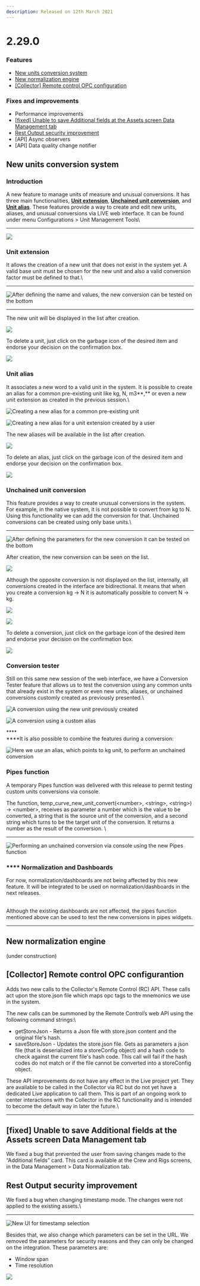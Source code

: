 ```yaml
---
description: Released on 12th March 2021
---
```


# 2.29.0

### **Features**

* [New units conversion system ](2.29.0.md#new-units-conversion-system)
* [New normalization engine](2.29.0.md#new-normalization-engine)
* [\[Collector\] Remote control OPC configuration ](2.29.0.md#collector-remote-control-opc-configurantion)

### Fixes and improvements

* Performance improvements&#x20;
* [\[fixed\] Unable to save Additional fields at the Assets screen Data Management tab](https://drilling.intelie.com/release-notes/2.29.0#fixed-unable-to-save-additional-fields-at-the-assets-screen-data-management-tab)
* [Rest Output security improvement](2.29.0.md#rest-output-security-improvement)
* \[API] Async observers
* \[API] Data quality change notifier

## **New units conversion system**

### **Introduction**

A new feature to manage units of measure and unusual conversions. It has three main functionalities, [**Unit extension**](2.29.0.md#unit-extension), [**Unchained unit conversion**](2.29.0.md#unchained-unit-conversion), and [**Unit alias**](2.29.0.md#unit-alias). These features provide a way to create and edit new units, aliases, and unusual conversions via LIVE web interface. It can be found under menu Configurations > Unit Management Tools\
****

![](https://lh5.googleusercontent.com/\_\_5M4YoF11yYYH23ryLr7BlDURvrs9so8N\_jcr8Of-kmVHJfReVgYbTSYi0BR2tUhSntHhd27Jbf-EwZoSq4kaaCdefx7EwPIyHJefa74aNSDtk-rW9tT\_zoj\_tN-S2jMGTG\_qDt)

### **Unit extension**

It allows the creation of a new unit that does not exist in the system yet. A valid base unit must be chosen for the new unit and also a valid conversion factor must be defined to that.\
****

![After defining the name and values, the new conversion can be tested on the bottom](https://lh6.googleusercontent.com/2cEoc7LV0pUZ0MA0nPNLDQRqXiDU-3Hs1Mfn3knGrOewJKi9vP9fRi4oafUsYL\_j-qqk-iuH4bwaAcBmyhWnBbTPrO8FXa2lfsn2rpnVZ7p3obrW6UMkff2s-dzJ\_1X6MU0jLaj5)

****

The new unit will be displayed in the list after creation.

![](https://lh3.googleusercontent.com/2MTfCoQ\_kuDL79ipr95YZPdse2EgB5pR3NaWS\_ox0szYpjZkORbmfrGc3VulmIwPg439cNOEnxnJXzp5h\_rp0LCsvttp62DoSE0rQilhDcAoQDWusPcg93twkY0Tx3EiKrl4FQ43)

To delete a unit, just click on the garbage icon of the desired item and endorse your decision on the confirmation box.

![](https://lh4.googleusercontent.com/bv9MedxELCkT22pq6pJvNOjmD8Tw6eQfw8HS5Yu\_A1lBisfu\_Rgx4EhxAx8vsfmtW42ant\_g1012u8VQyNCutp7CwO27CRy156Xoi-r3rgrUffJJG-0WQs1dxyT8t73whkrZz\_sk)

### **Unit alias**

It associates a new word to a valid unit in the system. It is possible to create an alias for a common pre-existing unit like kg, N, m3**,** or even a new unit extension as created in the previous session.\


![Creating a new alias for a common pre-existing unit](https://lh6.googleusercontent.com/Oo2Wpodj8eCKHgsCz3MVSwxniQkekV22rv2zhb9vevRfLuGlLmvSq1RCcLD-h5\_tSwBGXSegGna4Rsw0tdZgNlEblCPvNH1B7073A1\_bjs2TVZs6d3dbYRSNoWh0t2g0o6VjWk9d)



![Creating a new alias for a unit extension created by a user](https://lh3.googleusercontent.com/iX16KtwJn9AkdftjEFos10rviOndgoP4KtSjsMzzmQYhUoTFF6wKKzsYJfKGKVVpg-CsbBb7fOJMn5uAiCrcJdE3wkqY5iEvNg-U7mj-mvhgon46VYgXmTP9yf0EQCbkuAs1g2Vp)

The new aliases will be available in the list after creation.

![](https://lh3.googleusercontent.com/kBuv8GCuhvEa2P9Ov9IaUgPOfPGax2XK1bL7ohv2TM7jRk\_XL2CocBiftQWMdpHepiDgTTyqfgFiFbv9pd8exqMNrDULVz7IITYEJ-WdnZkEao\_ei8pi0RV3J9hcT-o3jKZasbCZ)

To delete an alias, just click on the garbage icon of the desired item and endorse your decision on the confirmation box.

![](https://lh6.googleusercontent.com/uXFPLuhFia1Bh3Kt43xtno56X0tOArFtVqlkouuaiw0e4gsp962wBQwEYv7ChsDtC83cd94NW8gKmGpWw7x2--\_z5gFHYd5fbPh0\_XcvUVKWY4nrTuVi8K\_3sIc39gb9DOxcvva\_)

### **Unchained unit conversion**

This feature provides a way to create unusual conversions in the system. For example, in the native system, it is not possible to convert from kg to N. Using this functionality we can add the conversion for that. Unchained conversions can be created using only base units.\
****

![After defining the parameters for the new conversion it can be tested on the bottom](https://lh6.googleusercontent.com/VD\_soD83iuUIJYbxHdzL1vf4\_UZKRSjUXovU\_DychmrTVr0q03-B5j-I\_HypvFNdvVoPZBo49Z8RSf-kZ-dqVFQLBcj7KIO3m0Jwy6257HCGICjl2UWNU\_OMBiLtuWEqqhKxQBXt)

After creation, the new conversion can be seen on the list.

![](https://lh5.googleusercontent.com/tcUpStSE2JsWe-Qxg9LQ\_FYLeDbMW2IDovbuKjJv-Vh8u\_TYrc-iZTitMgBHLm4vxDEZzOT9UUvqreJ8E13rLfPv9Rj7q\_D4YoPFnqh9SsoRCQ4Oi46OsNLP\_60rPDje4ePuqyHV)

Although the opposite conversion is not displayed on the list, internally, all conversions created in the interface are bidirectional. It means that when you create a conversion kg -> N it is automatically possible to convert N -> kg.

![](https://lh3.googleusercontent.com/l2UuHugcTWqtqWnuq7B8jbIWrbrjK1YWoCh9p28HHIQh9d9ZWMx3GeL85U5MG5f6Ky8OQWgU3D105nBhAqNguG9cD56sB6X6O0iVamus1nRVbLxPVgj8jOaFLuoHSICAHlIKTOQh)

![](https://lh3.googleusercontent.com/\_wTupsIRsKiKJbxBat-mXbbtUNbtA8BziG20PL-QXHibzML2YN2-aqDKakbu\_mOyZTaX-kGZf1PJCkSU8uCaVupm2KilXBK25AeNYM5EQhlMxuW3AvOOj\_SjSC4z5o5RyBxZMXJr)

To delete a conversion, just click on the garbage icon of the desired item and endorse your decision on the confirmation box.

![](https://lh5.googleusercontent.com/wQ9Ou7XB\_IPPaskVpFQ82Wjvei7Z0Y4mbhUbkmBlCzXz2gsWdlRD8BdL88fo1Snj9ONJazzyjNf1co4crZwG2y\_uMfzVm23uGwzLO-NGjC2ef2bdvpoFDXalPc6jg01FeZ6awftM)

### **Conversion tester**

Still on this same new session of the web interface, we have a Conversion Tester feature that allows us to test the conversion using any common units that already exist in the system or even new units, aliases, or unchained conversions customly created as previously presented.\


![A conversion using the new unit previously created](https://lh6.googleusercontent.com/GfTitMpKexsM0fasuiJ6pg5QLFxy\_mb6VmLWwcbGKj74OFwpd2DJyc5kuqlC9bb\_wq06COvWcQ3oSbgncmYGnHh6v50gQswXWd6HQB0dcOfUfq32ggLkWx746v97Kw3dRFRQieYO)

![A conversion using a custom alias](https://lh4.googleusercontent.com/IgnPD3FtHgGYDJ6pzXBMshKmNLUYSZ-N3A1Wu8xAZhwGz25lxZt-5ze4Rh3\_\_vxRTDcsPFD\_MrTJANTUB8m3n-Je1ur5SMwp9DlZmXm3u3NsMV-2OT3TS0QQL6nc2FceXdTJojtV)

****\
****It is also possible to combine the features during a conversion:

![Here we use an alias, which points to kg unit, to perform an unchained conversion ](https://lh6.googleusercontent.com/7Oc0sBK3w92nBVMNsCK-vxP3SfI73UHw4g2nT5uSok\_ngwVfDejdbZRPkJUZuzxIMOpz7ofK\_1\_VnfDTh-L-Qq\_rWAi774MNpjptWyehi0guJG0fyM7EbCULrLa7EX2o9yZ9DNAy)

### **Pipes function**

A temporary Pipes function was delivered with this release to permit testing custom units conversions via console.&#x20;

The function, temp\_curve\_new\_unit\_convert(\<number>, \<string>, \<string>) -> \<number>, receives as parameter a number which is the value to be converted, a string that is the source unit of the conversion, and a second string which turns to be the target unit of the conversion. It returns a number as the result of the conversion.  \
****

![Performing an unchained conversion via console using the new Pipes function](https://lh6.googleusercontent.com/bWwgluhla8Aov8ZikJk0eV1qiW2skJDT46LfdEQmH8b8lFMOKuGHauhQfAaKWphGPNDFHboEzLZsRtditsQC4djjrGeynpoyttYFQ2qxmrD-lP4L6GFlPeXFktP3R8fZaV3LsMax)

### **** **Normalization and Dashboards**

For now, normalization/dashboards are not being affected by this new feature. It will be integrated to be used on normalization/dashboards in the next releases.

\
Although the existing dashboards are not affected, the pipes function mentioned above can be used to test the new conversions in pipes widgets.

****

## **New normalization engine**

(under construction)

## \[Collector] Remote control OPC configurantion

Adds two new calls to the Collector's Remote Control (RC) API. These calls act upon the store.json file which maps opc tags to the mnemonics we use in the system.

The new calls can be summoned by the Remote Control’s web API using the following command strings:\


* getStoreJson - Returns a Json file with store.json content and the original file's hash.
* saveStoreJson - Updates the store.json file. Gets as parameters a json file (that is deserialized into a storeConfig object) and a hash code to check against the current file's hash code. This call will fail if the hash codes do not match or if the file cannot be converted into a storeConfig object.

These API improvements do not have any effect in the Live project yet. They are available to be called in the Collector via RC but do not yet have a dedicated Live application to call them. This is part of an ongoing work to center interactions with the Collector in the RC functionality and is intended to become the default way in later the future.\
****

## \[fixed] Unable to save Additional fields at the Assets screen Data Management tab

We fixed a bug that prevented the user from saving changes made to the “Additional fields” card. This card is available at the Crew and Rigs screens, in the Data Management > Data Normalization tab.

## Rest Output security improvement

We fixed a bug when changing timestamp mode. The changes were not applied to the existing assets.\
****

![New UI for timestamp selection](https://lh5.googleusercontent.com/7WB1WQa-zozdWpk\_g1lsNU6BXupNmslNUR0ofC3SlCBEDecz1orKusQ4QSf6NXBR35JtMbjDoDvgPPw7S6\_s7u\_SwDvoDm5z\_FNayIzPFa4haxtWKVgc5zUBy2u5ZGgKTCqW\_FY8)

Besides that, we also change which parameters can be set in the URL.  We removed the parameters for security reasons and they can only be changed on the integration. These parameters are:

* Window span
* Time resolution

![](https://lh5.googleusercontent.com/Q32pqdOH7r9R4X8rJaxL-BDG4jLcRk2Sp20TV6eAlUfpOL7xH0LRH8sK4NDb9SdxUUMVR6GcDlH\_HY\_UmJVpzp2g-EtrttSLTmjLMOAAXMhOKs8Dbo5sKIdl3rDQM3cmJDz4yyml)
